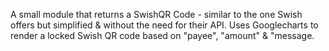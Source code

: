 A small module that returns a SwishQR Code - similar to the one Swish offers but simplified & without the need for their API. Uses Googlecharts to render a locked Swish QR code based on "payee", "amount" & "message\.